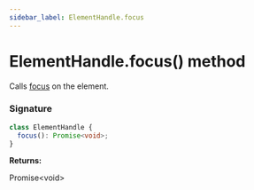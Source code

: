 ```yaml
---
sidebar_label: ElementHandle.focus
---
```


# ElementHandle.focus() method

Calls [focus](https://developer.mozilla.org/en-US/docs/Web/API/HTMLElement/focus) on the element.

### Signature

```typescript
class ElementHandle {
  focus(): Promise<void>;
}
```

**Returns:**

Promise&lt;void&gt;
